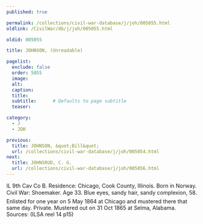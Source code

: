 ```yaml
---
published: true

permalink: /collections/civil-war-database/j/joh/005055.html
oldlink: /CivilWar/db/j/joh/005055.html

oldid: 005055

title: JOHNSON, (Unreadable)

pagelist:
  exclude: false
  order: 5055
  image: 
  alt:
  caption:
  title:
  subtitle:      # Defaults to page subtitle
  teaser:

category: 
  - J 
  - JOH

previous:
  title: JOHNSON, &quot;Bill&quot;
  url: /collections/civil-war-database/j/joh/005054.html  
next:
  title: JOHNSRUD, C. G.
  url: /collections/civil-war-database/j/joh/005056.html   
---
```

IL 9th Cav Co B. Residence: Chicago, Cook County, Illinois. Born in Norway. Civil War: Shoemaker. Age 33. Blue eyes, sandy hair, sandy complexion, 5&#146;8&#148;. Enlisted for one year on 5 May 1864 at Chicago and mustered there that same day. Private. Mustered out on 31 Oct 1865 at Selma, Alabama. Sources: (ILSA reel 14 p15)